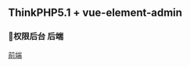 ## ThinkPHP5.1 + vue-element-admin
### 权限后台 后端
[前端](https://github.com/saybabi/thinkphp-ele-admin-vue)
